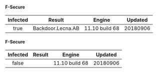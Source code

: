 #### F-Secure

| Infected |      Result       |     Engine     | Updated  |
| :------: | :---------------: | :------------: | :------: |
|   true   | Backdoor.Lecna.AB | 11.10 build 68 | 20180906 |

#### F-Secure

| Infected | Result |     Engine     | Updated  |
| :------: | :----: | :------------: | :------: |
|  false   |        | 11.10 build 68 | 20180906 |
